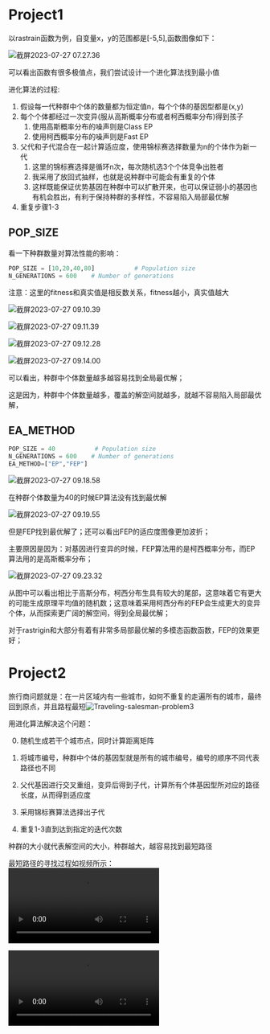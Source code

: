 # Project1

以rastrain函数为例，自变量x，y的范围都是[-5,5],函数图像如下：

![截屏2023-07-27 07.27.36](./detail.assets/%E6%88%AA%E5%B1%8F2023-07-27%2007.27.36.png)

可以看出函数有很多极值点，我们尝试设计一个进化算法找到最小值

进化算法的过程:

1. 假设每一代种群中个体的数量都为恒定值n，每个个体的基因型都是(x,y)
2. 每个个体都经过一次变异(服从高斯概率分布或者柯西概率分布)得到孩子
   1. 使用高斯概率分布的噪声则是Class EP
   2. 使用柯西概率分布的噪声则是Fast EP
3. 父代和子代混合在一起计算适应度，使用锦标赛选择数量为n的个体作为新一代
   1. 这里的锦标赛选择是循环n次，每次随机选3个个体竞争出胜者
   2. 我采用了放回式抽样，也就是说种群中可能会有重复的个体
   3. 这样既能保证优势基因在种群中可以扩散开来，也可以保证弱小的基因也有机会胜出，有利于保持种群的多样性，不容易陷入局部最优解
4. 重复步骤1-3



## POP_SIZE

看一下种群数量对算法性能的影响：

```python
POP_SIZE = [10,20,40,80]           # Population size
N_GENERATIONS = 600    # Number of generations
```

注意：这里的fitness和真实值是相反数关系，fitness越小，真实值越大

![截屏2023-07-27 09.10.39](./detail.assets/%E6%88%AA%E5%B1%8F2023-07-27%2009.10.39.png)

![截屏2023-07-27 09.11.39](./detail.assets/%E6%88%AA%E5%B1%8F2023-07-27%2009.11.39.png)

![截屏2023-07-27 09.12.28](./detail.assets/%E6%88%AA%E5%B1%8F2023-07-27%2009.12.28.png)

![截屏2023-07-27 09.14.00](./detail.assets/%E6%88%AA%E5%B1%8F2023-07-27%2009.14.00.png)

可以看出，种群中个体数量越多越容易找到全局最优解；

这是因为，种群中个体数量越多，覆盖的解空间就越多，就越不容易陷入局部最优解，

## EA_METHOD

```python
POP_SIZE = 40           # Population size
N_GENERATIONS = 600    # Number of generations
EA_METHOD=["EP","FEP"]
```

![截屏2023-07-27 09.18.58](./detail.assets/%E6%88%AA%E5%B1%8F2023-07-27%2009.18.58.png)

在种群个体数量为40的时候EP算法没有找到最优解

![截屏2023-07-27 09.19.55](./detail.assets/%E6%88%AA%E5%B1%8F2023-07-27%2009.19.55.png)

但是FEP找到最优解了；还可以看出FEP的适应度图像更加波折；

主要原因是因为：对基因进行变异的时候，FEP算法用的是柯西概率分布，而EP算法用的是高斯概率分布；

![截屏2023-07-27 09.23.32](./detail.assets/%E6%88%AA%E5%B1%8F2023-07-27%2009.23.32.png)

从图中可以看出相比于高斯分布，柯西分布生具有较大的尾部，这意味着它有更大的可能生成原理平均值的随机数；这意味着采用柯西分布的FEP会生成更大的变异个体，从而探索更广阔的解空间，得到全局最优解；

对于rastrigin和大部分有着有非常多局部最优解的多模态函数函数，FEP的效果更好；

# Project2

旅行商问题就是：在一片区域内有一些城市，如何不重复的走遍所有的城市，最终回到原点，并且路程最短![Traveling-salesman-problem3](./detail.assets/Traveling-salesman-problem3.jpg)

用进化算法解决这个问题：

0. 随机生成若干个城市点，同时计算距离矩阵

1. 将城市编号，种群中个体的基因型就是所有的城市编号，编号的顺序不同代表路径也不同
2. 父代基因进行交叉重组，变异后得到子代，计算所有个体基因型所对应的路径长度，从而得到适应度
3. 采用锦标赛算法选择出子代
4. 重复1-3直到达到指定的迭代次数



种群的大小就代表解空间的大小，种群越大，越容易找到最短路径

最短路径的寻找过程如视频所示：
<video controls>
  <source src="./project2/imgs/animation_2d.mp4" type="video/mp4">
</video>

<video  controls>
  <source src="./project2/imgs/animation_3d.mp4" type="video/mp4">
</video>